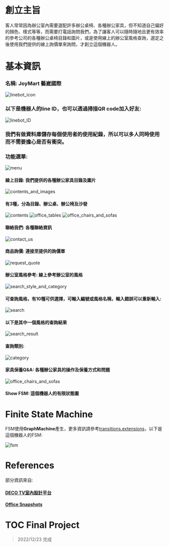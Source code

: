 # 創立主旨
客人常常因為辦公室內需要選配許多辦公桌椅、各種辦公家具，但不知道自己偏好的顏色、樣式等等，而需要打電話詢問我們，為了讓客人可以隨時隨地且更有效率的參考公司的各種辦公桌椅目錄和圖片，或是使用線上的辦公室風格查詢，選定之後使用我們提供的線上詢價單來詢問，才創立這個機器人。

# 基本資訊
### 名稱: JoyMart 藝崴國際
![linebot_icon](./imgs/linebot_icon.jpg)
### 以下是機器人的line ID，也可以透過掃描QR code加入好友:
![linebot_ID](./imgs/linebot_ID.png)
### 我們有做**資料庫**儲存每個使用者的使用紀錄，所以可以多人同時使用而不需要擔心是否有衝突。
### 功能選單:
![menu](https://i.imgur.com/bsR9HPw.png)

#### 線上目錄: 我們提供的各種辦公家具目錄及圖片
![contents_and_images](./imgs/contents_and_images.png)
#### 有3種，分為目錄、辦公桌、辦公椅及沙發
![contents](./imgs/contents.png)
![office_tables](./imgs/office_tables.png)
![office_chairs_and_sofas](./imgs/office_chairs_and_sofas.png)
#### 聯絡我們: 各種聯絡資訊
![contact_us](./imgs/contact_us.png)
#### 商品詢價: 連接至提供的詢價單
![request_quote](./imgs/request_quote.jpg)
#### 辦公室風格參考: 線上參考辦公室的風格
![search_style_and_category](./imgs/search_style_and_category.png)
#### 可查詢風格，有10種可供選擇，可輸入編號或風格名稱，輸入錯誤可以重新輸入:
![search](./imgs/search.png)
#### 以下是其中一個風格的查詢結果
![search_result](./imgs/search_result.png)
#### 查詢類別:
![category](./imgs/category.png)
#### 家具保養Q&A: 各種辦公家具的操作及保養方式和問題
![office_chairs_and_sofas](https://i.imgur.com/ITshKAM.png)
#### Show FSM: 這個機器人的有限狀態圖

# Finite State Machine
FSM使用**GraphMachine**產生，更多資訊請參考[transitions.extensions](https://github.com/pytransitions/transitions)，以下是這個機器人的FSM:

![fsm](./imgs/fsm.png)

# References
部分資訊來自:
#### [DECO TV室內設計平台](https://decotv.com.tw)
#### [Office Snapshots](https://officesnapshots.com)

# TOC Final Project
> 2022/12/23 完成